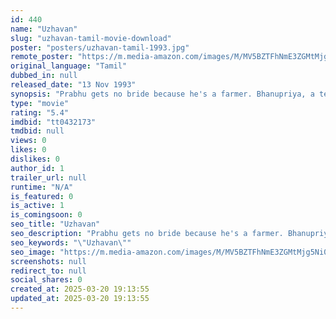```yaml
---
id: 440
name: "Uzhavan"
slug: "uzhavan-tamil-movie-download"
poster: "posters/uzhavan-tamil-1993.jpg"
remote_poster: "https://m.media-amazon.com/images/M/MV5BZTFhNmE3ZGMtMjg5Ni00NTJkLWI5YzctOTJkNjJmYmQyNmNkXkEyXkFqcGdeQXVyODE0NjUxNzY@._V1_SX300.jpg"
original_language: "Tamil"
dubbed_in: null
released_date: "13 Nov 1993"
synopsis: "Prabhu gets no bride because he's a farmer. Bhanupriya, a teacher in prabhu's village condolencing him to wait. Finally, they both getting married."
type: "movie"
rating: "5.4"
imdbid: "tt0432173"
tmdbid: null
views: 0
likes: 0
dislikes: 0
author_id: 1
trailer_url: null
runtime: "N/A"
is_featured: 0
is_active: 1
is_comingsoon: 0
seo_title: "Uzhavan"
seo_description: "Prabhu gets no bride because he's a farmer. Bhanupriya, a teacher in prabhu's village condolencing him to wait. Finally, they both getting married."
seo_keywords: "\"Uzhavan\""
seo_image: "https://m.media-amazon.com/images/M/MV5BZTFhNmE3ZGMtMjg5Ni00NTJkLWI5YzctOTJkNjJmYmQyNmNkXkEyXkFqcGdeQXVyODE0NjUxNzY@._V1_SX300.jpg"
screenshots: null
redirect_to: null
social_shares: 0
created_at: 2025-03-20 19:13:55
updated_at: 2025-03-20 19:13:55
---
```


